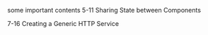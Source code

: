 some important contents
    5-11 Sharing State between Components

7-16 Creating a Generic HTTP Service